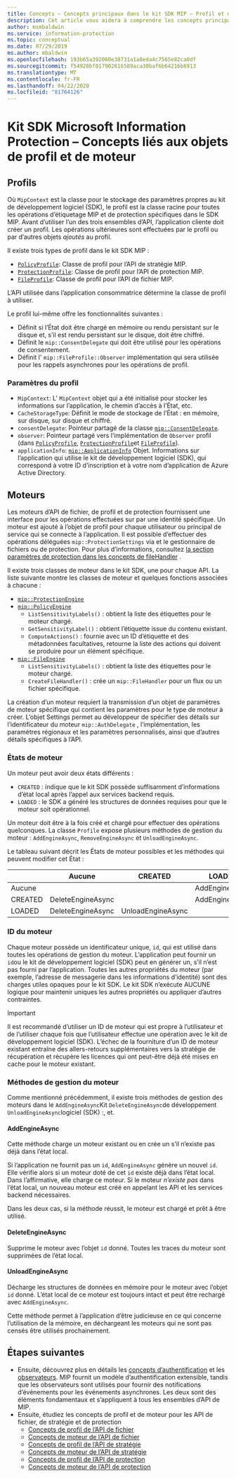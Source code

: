 ```yaml
---
title: Concepts – Concepts principaux dans le kit SDK MIP – Profil et moteur
description: Cet article vous aidera à comprendre les concepts principaux du kit SDK, appelés profil et moteur, qui sont créés pendant l’initialisation de l’application.
author: msmbaldwin
ms.service: information-protection
ms.topic: conceptual
ms.date: 07/29/2019
ms.author: mbaldwin
ms.openlocfilehash: 193b65a392060e38731a1a8eda4c7565e82ca0df
ms.sourcegitcommit: f54920bf017902616589aca30baf6b64216b6913
ms.translationtype: MT
ms.contentlocale: fr-FR
ms.lasthandoff: 04/22/2020
ms.locfileid: "81764126"
---
```

# <a name="microsoft-information-protection-sdk---profile-and-engine-object-concepts"></a>Kit SDK Microsoft Information Protection – Concepts liés aux objets de profil et de moteur

## <a name="profiles"></a>Profils

Où `MipContext` est la classe pour le stockage des paramètres propres au kit de développement logiciel (SDK), le profil est la classe racine pour toutes les opérations d’étiquetage MIP et de protection spécifiques dans le SDK MIP. Avant d’utiliser l’un des trois ensembles d’API, l’application cliente doit créer un profil. Les opérations ultérieures sont effectuées par le profil ou par d’autres objets *ajoutés* au profil.

Il existe trois types de profil dans le kit SDK MIP :

- [`PolicyProfile`](reference/class_mip_policyprofile.md): Classe de profil pour l’API de stratégie MIP.
- [`ProtectionProfile`](reference/class_mip_protectionprofile.md): Classe de profil pour l’API de protection MIP.
- [`FileProfile`](reference/class_mip_fileprofile.md): Classe de profil pour l’API de fichier MIP.

L’API utilisée dans l’application consommatrice détermine la classe de profil à utiliser.

Le profil lui-même offre les fonctionnalités suivantes :

- Définit si l’État doit être chargé en mémoire ou rendu persistant sur le disque et, s’il est rendu persistant sur le disque, doit être chiffré.
- Définit le `mip::ConsentDelegate` qui doit être utilisé pour les opérations de consentement.
- Définit l' `mip::FileProfile::Observer` implémentation qui sera utilisée pour les rappels asynchrones pour les opérations de profil.

### <a name="profile-settings"></a>Paramètres du profil

- `MipContext`: L' `MipContext` objet qui a été initialisé pour stocker les informations sur l’application, le chemin d’accès à l’État, etc.
- `CacheStorageType`: Définit le mode de stockage de l’État : en mémoire, sur disque, sur disque et chiffré.
- `consentDelegate`: Pointeur partagé de la classe [`mip::ConsentDelegate`](reference/class_mip_consentdelegate.md).
- `observer`: Pointeur partagé vers l’implémentation de `Observer` profil (dans [`PolicyProfile`](reference/class_mip_policyprofile_observer.md), [`ProtectionProfile`](reference/class_mip_protectionprofile_observer.md)et [`FileProfile`](reference/class_mip_fileprofile_observer.md)).
- `applicationInfo`: [`mip::ApplicationInfo`](reference/mip-enums-and-structs.md#structures) Objet. Informations sur l’application qui utilise le kit de développement logiciel (SDK), qui correspond à votre ID d’inscription et à votre nom d’application de Azure Active Directory.

## <a name="engines"></a>Moteurs

Les moteurs d’API de fichier, de profil et de protection fournissent une interface pour les opérations effectuées sur par une identité spécifique. Un moteur est ajouté à l’objet de profil pour chaque utilisateur ou principal de service qui se connecte à l’application. Il est possible d’effectuer des opérations déléguées `mip::ProtectionSettings` via et le gestionnaire de fichiers ou de protection. Pour plus d’informations, consultez [la section paramètres de protection dans les concepts de fileHandler](concept-handler-file-cpp.md) .

Il existe trois classes de moteur dans le kit SDK, une pour chaque API. La liste suivante montre les classes de moteur et quelques fonctions associées à chacune :

- [`mip::ProtectionEngine`](reference/class_mip_protectionengine.md)
- [`mip::PolicyEngine`](reference/class_mip_policyengine.md)
  - `ListSensitivityLabels()` : obtient la liste des étiquettes pour le moteur chargé.
  - `GetSensitivityLabel()` : obtient l’étiquette issue du contenu existant.
  - `ComputeActions()` : fournie avec un ID d’étiquette et des métadonnées facultatives, retourne la liste des actions qui doivent se produire pour un élément spécifique.
- [`mip::FileEngine`](reference/class_mip_fileengine.md)
  - `ListSensitivityLabels()` : obtient la liste des étiquettes pour le moteur chargé.
  - `CreateFileHandler()` : crée un `mip::FileHandler` pour un flux ou un fichier spécifique.

La création d’un moteur requiert la transmission d’un objet de paramètres de moteur spécifique qui contient les paramètres pour le type de moteur à créer. L’objet Settings permet au développeur de spécifier des détails sur l’identificateur du moteur `mip::AuthDelegate` , l’implémentation, les paramètres régionaux et les paramètres personnalisés, ainsi que d’autres détails spécifiques à l’API.

### <a name="engine-states"></a>États de moteur

Un moteur peut avoir deux états différents :

- `CREATED` : indique que le kit SDK possède suffisamment d’informations d’état local après l’appel aux services backend requis.
- `LOADED` : le SDK a généré les structures de données requises pour que le moteur soit opérationnel.

Un moteur doit être à la fois créé et chargé pour effectuer des opérations quelconques. La classe `Profile` expose plusieurs méthodes de gestion du moteur : `AddEngineAsync`, `RemoveEngineAsync` et `UnloadEngineAsync`.

Le tableau suivant décrit les États de moteur possibles et les méthodes qui peuvent modifier cet État :

|         | Aucune              | CREATED           | LOADED         |
|---------|-------------------|-------------------|----------------|
| Aucune    |                   |                   | AddEngineAsync |
| CREATED | DeleteEngineAsync |                   | AddEngineAsync |
| LOADED  | DeleteEngineAsync | UnloadEngineAsync |                |

### <a name="engine-id"></a>ID du moteur

Chaque moteur possède un identificateur unique, `id`, qui est utilisé dans toutes les opérations de gestion du moteur. L’application peut fournir un `id`ou le kit de développement logiciel (SDK) peut en générer un, s’il n’est pas fourni par l’application. Toutes les autres propriétés du moteur (par exemple, l’adresse de messagerie dans les informations d’identité) sont des charges utiles opaques pour le kit SDK. Le kit SDK n’exécute AUCUNE logique pour maintenir uniques les autres propriétés ou appliquer d’autres contraintes.

> [!IMPORTANT]
> Il est recommandé d’utiliser un ID de moteur qui est propre à l’utilisateur et de l’utiliser chaque fois que l’utilisateur effectue une opération avec le kit de développement logiciel (SDK). L’échec de la fourniture d’un ID de moteur existant entraîne des allers-retours supplémentaires vers la stratégie de récupération et récupère les licences qui ont peut-être déjà été mises en cache pour le moteur existant.

### <a name="engine-management-methods"></a>Méthodes de gestion du moteur

Comme mentionné précédemment, il existe trois méthodes de gestion des moteurs dans le `AddEngineAsync`Kit `DeleteEngineAsync`de développement `UnloadEngineAsync`logiciel (SDK) :, et.

#### <a name="addengineasync"></a>AddEngineAsync

Cette méthode charge un moteur existant ou en crée un s’il n’existe pas déjà dans l’état local.

Si l’application ne fournit pas un `id`, `AddEngineAsync` génère un nouvel `id`. Elle vérifie alors si un moteur doté de cet `id` existe déjà dans l’état local. Dans l’affirmative, elle charge ce moteur. Si le moteur *n’existe pas* dans l’état local, un nouveau moteur est créé en appelant les API et les services backend nécessaires.

Dans les deux cas, si la méthode réussit, le moteur est chargé et prêt à être utilisé.

#### <a name="deleteengineasync"></a>DeleteEngineAsync

Supprime le moteur avec l’objet `id` donné. Toutes les traces du moteur sont supprimées de l’état local.

#### <a name="unloadengineasync"></a>UnloadEngineAsync

Décharge les structures de données en mémoire pour le moteur avec l’objet `id` donné. L’état local de ce moteur est toujours intact et peut être rechargé avec `AddEngineAsync`.

Cette méthode permet à l’application d’être judicieuse en ce qui concerne l’utilisation de la mémoire, en déchargeant les moteurs qui ne sont pas censés être utilisés prochainement.

## <a name="next-steps"></a>Étapes suivantes

- Ensuite, découvrez plus en détails les [concepts d’authentification](concept-authentication-cpp.md) et les [observateurs](concept-async-observers.md). MIP fournit un modèle d’authentification extensible, tandis que les observateurs sont utilisés pour fournir des notifications d’événements pour les événements asynchrones. Les deux sont des éléments fondamentaux et s’appliquent à tous les ensembles d’API de MIP.
- Ensuite, étudiez les concepts de profil et de moteur pour les API de fichier, de stratégie et de protection
  - [Concepts de profil de l’API de fichier](concept-profile-engine-file-profile-cpp.md)
  - [Concepts de moteur de l’API de fichier](concept-profile-engine-file-engine-cpp.md)
  - [Concepts de profil de l’API de stratégie](concept-profile-engine-file-profile-cpp.md)
  - [Concepts de moteur de l’API de stratégie](concept-profile-engine-file-engine-cpp.md)
  - [Concepts de profil de l’API de protection](concept-profile-engine-file-profile-cpp.md)
  - [Concepts de moteur de l’API de protection](concept-profile-engine-file-engine-cpp.md)  
